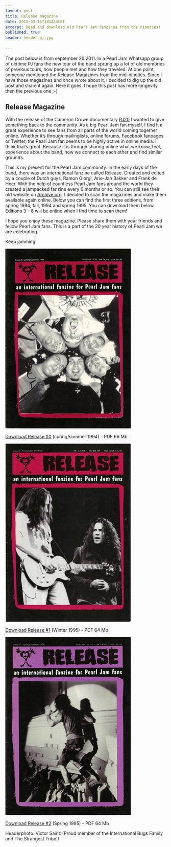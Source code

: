 ```yaml
---
layout: post
title: Release magazine
date: 2018-03-15T101444CET
excerpt: Read and download old Pearl Jam fanzines from the nineties!
published: true
header: header-pj.jpg

---
```


The post below is from september 20 2011. In a Pearl Jam Whatsapp group of oldtime PJ fans the new tour of the band sprung up a lot of old memories of previous tours, how people met and how they traveled. At one point, someone mentioned the Release Magazines from the mid-nineties. Since I have those magazines and once wrote about it, I decided to dig up the old post and share it again. Here it goes. I hope this post has more longevity then the previous one ;-)


## Release Magazine
With the release of the Cameron Crowe documentary [PJ20](http://www.pj20.com/) I wanted to give something back to the community. As a big Pearl Jam fan myself, I find it a great experience to see fans from all parts of the world coming together online. Whether it’s through mailinglists, online forums, Facebook fanpages or Twitter, the Pearl Jam fan seems to be highly active in online media. I think that’s great. Because it is through sharing online what we know, feel, experience about the band, how we connect to each other and find similar grounds.

This is my present for the Pearl Jam community. In the early days of the band, there was an international fanzine called Release. Created and edited by a couple of Dutch guys, Ramon Giorgi, Arie-Jan Bakker and Frank de Heer. With the help of countless Pearl Jam fans around the world they created a jampacked fanzine every 6 months or so. You can still see their old website on [Archive.org](https://http://web.archive.org/web/19970327113217/www.release.org/index-main.html). I decided to scan the magazines and make them available again online. Below you can find the first three editions, from spring 1994, fall, 1994 and spring 1995. You can download them below. Editions 3 – 6 will be online when I find time to scan them!

I hope you enjoy these magazine. Please share them with your friends and fellow Pearl Jam fans. This is a part of the 20 year history of Pearl Jam we are celebrating.

Keep jamming!

[![](/images/release-0.jpg)](https://archive.org/download/65629800ReleaseInternationalFanzineForPearlJamFansIssue0Spring1994/65629800-Release-International-Fanzine-for-Pearl-Jam-Fans-Issue-0-Spring-1994.pdf)

[Download Release #0](https://archive.org/download/65629800ReleaseInternationalFanzineForPearlJamFansIssue0Spring1994/65629800-Release-International-Fanzine-for-Pearl-Jam-Fans-Issue-0-Spring-1994.pdf) (spring/summer 1994) - PDF 66 Mb

[![](/images/release-1.jpg)](https://archive.org/download/65629800ReleaseInternationalFanzineForPearlJamFansIssue0Spring1994/65629858-Release-International-Fanzine-for-Pearl-Jam-Fans-Issue-1-Winter-1995.pdf)

[Download Release #1](https://archive.org/download/65629800ReleaseInternationalFanzineForPearlJamFansIssue0Spring1994/65629858-Release-International-Fanzine-for-Pearl-Jam-Fans-Issue-1-Winter-1995.pdf) (Winter 1995) - PDF 64 Mb

[![](/images/release-2.jpg)](https://archive.org/download/65629800ReleaseInternationalFanzineForPearlJamFansIssue0Spring1994/65629929-Release-International-Fanzine-for-Pearl-Jam-Fans-Issue-2-Spring-1995.pdf)

[Download Release #2](https://archive.org/download/65629800ReleaseInternationalFanzineForPearlJamFansIssue0Spring1994/65629929-Release-International-Fanzine-for-Pearl-Jam-Fans-Issue-2-Spring-1995.pdf) (Spring 1995) - PDF 64 Mb

Headerphoto: Víctor Sainz (Proud member of the International Bugs Family and The Strangest Tribe!)